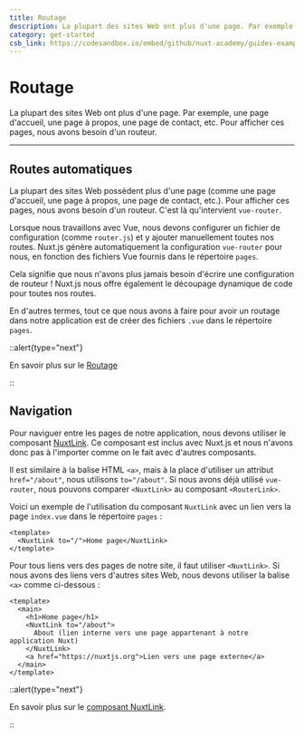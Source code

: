 ```yaml
---
title: Routage
description: La plupart des sites Web ont plus d'une page. Par exemple, une page d'accueil, une page à propos, une page de contact, etc. Pour afficher ces pages, nous avons besoin d'un routeur.
category: get-started
csb_link: https://codesandbox.io/embed/github/nuxt-academy/guides-examples/tree/master/01_get_started/02_routing?fontsize=14&hidenavigation=1&theme=dark
---
```

# Routage

La plupart des sites Web ont plus d'une page. Par exemple, une page d'accueil, une page à propos, une page de contact, etc. Pour afficher ces pages, nous avons besoin d'un routeur.

---
## Routes automatiques

La plupart des sites Web possèdent plus d'une page (comme une page d'accueil, une page à propos, une page de contact, etc.). Pour afficher ces pages, nous avons besoin d'un routeur. C'est là qu'intervient `vue-router`.

Lorsque nous travaillons avec Vue, nous devons configurer un fichier de configuration (comme `router.js`) et y ajouter manuellement toutes nos routes. Nuxt.js génère automatiquement la configuration `vue-router` pour nous, en fonction des fichiers Vue fournis dans le répertoire `pages`.

Cela signifie que nous n'avons plus jamais besoin d'écrire une configuration de routeur ! Nuxt.js nous offre également le découpage dynamique de code pour toutes nos routes.

En d'autres termes, tout ce que nous avons à faire pour avoir un routage dans notre application est de créer des fichiers `.vue` dans le répertoire `pages`.

::alert{type="next"}

En savoir plus sur le [Routage](/docs/features/file-system-routing)

::

## Navigation

Pour naviguer entre les pages de notre application, nous devons utiliser le composant [NuxtLink](/docs/features/nuxt-components#the-nuxtlink-component). Ce composant est inclus avec Nuxt.js et nous n'avons donc pas à l'importer comme on le fait avec d'autres composants.

Il est similaire à la balise HTML `<a>`, mais à la place d'utiliser un attribut `href="/about"`, nous utilisons `to="/about"`. Si nous avons déjà utilisé `vue-router`, nous pouvons comparer `<NuxtLink>` au composant `<RouterLink>`.

Voici un exemple de l'utilisation du composant `NuxtLink` avec un lien vers la page `index.vue` dans le répertoire `pages` :

```html{}[pages/index.vue]
<template>
  <NuxtLink to="/">Home page</NuxtLink>
</template>
```

Pour tous liens vers des pages de notre site, il faut utiliser `<NuxtLink>`. Si nous avons des liens vers d'autres sites Web, nous devons utiliser la balise `<a>` comme ci-dessous :

```html{}[pages/index.vue]
<template>
  <main>
    <h1>Home page</h1>
    <NuxtLink to="/about">
      About (lien interne vers une page appartenant à notre application Nuxt)
    </NuxtLink>
    <a href="https://nuxtjs.org">Lien vers une page externe</a>
  </main>
</template>
```

::alert{type="next"}

En savoir plus sur le [composant NuxtLink](/docs/features/nuxt-components#the-nuxtlink-component).

::
